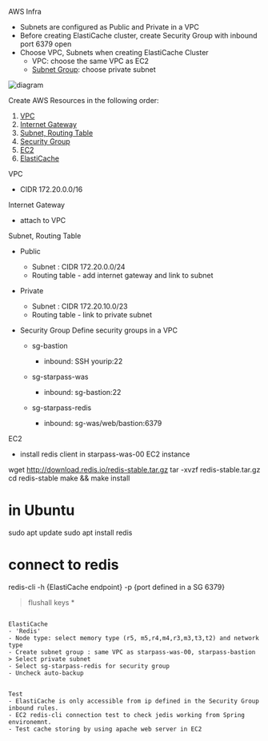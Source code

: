 
AWS Infra
- Subnets are configured as Public and Private in a VPC
- Before creating ElastiCache cluster, create Security Group with inbound port 6379 open
- Choose VPC, Subnets when creating ElastiCache Cluster
	- VPC: choose the same VPC as EC2
	- [Subnet Group](https://docs.aws.amazon.com/AmazonElastiCache/latest/red-ug/SubnetGroups.html): choose private subnet

![diagram](https://d2cg24p20j4o18.cloudfront.net/playvote/000/20210819/82331f92-bc8c-403e-a1d1-5d51bc6fec79.jpg)

Create AWS Resources in the following order:
1. [VPC](#vpc)
2. [Internet Gateway](#internet-gateway)
3. [Subnet, Routing Table](#subnet-routing-table)
4. [Security Group](#security-group)
5. [EC2](#ec2)
5. [ElastiCache](#elasticache)

VPC
- CIDR 172.20.0.0/16

Internet Gateway
- attach to VPC

Subnet, Routing Table
- Public
  - Subnet : CIDR 172.20.0.0/24
  - Routing table - add internet gateway and link to subnet

- Private
  - Subnet : CIDR 172.20.10.0/23
  - Routing table - link to private subnet

- Security Group
Define security groups in a VPC

  - sg-bastion
    - inbound: SSH yourip:22

  - sg-starpass-was
    - inbound: sg-bastion:22

  - sg-starpass-redis
    - inbound: sg-was/web/bastion:6379

EC2
- install redis client in starpass-was-00 EC2 instance

wget http://download.redis.io/redis-stable.tar.gz
tar -xvzf redis-stable.tar.gz
cd redis-stable
make && make install

# in Ubuntu
sudo apt update
sudo apt install redis

# connect to redis
redis-cli -h {ElastiCache endpoint} -p {port defined in a SG 6379}

> flushall
> keys *
```

ElastiCache
- 'Redis'
- Node type: select memory type (r5, m5,r4,m4,r3,m3,t3,t2) and network type
- Create subnet group : same VPC as starpass-was-00, starpass-bastion > Select private subnet
- Select sg-starpass-redis for security group
- Uncheck auto-backup


Test
- ElastiCache is only accessible from ip defined in the Security Group inbound rules.
- EC2 redis-cli connection test to check jedis working from Spring environemnt.
- Test cache storing by using apache web server in EC2

